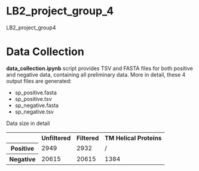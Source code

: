 # LB2_project_group_4
LB2_project_group4
# Data Collection
**data_collection.ipynb** script provides TSV and FASTA files for both positive and negative data, containing all preliminary data.
More in detail, these 4 output files are generated:
* sp_positive.fasta
* sp_positive.tsv
* sp_negative.fasta
* sp_negative.tsv

Data size in detail

<table>
  <tr>
    <th></th>
    <th>Unfiltered</th>
    <th>Filtered</th>
    <th>TM Helical Proteins</th>
  </tr>
  <tr>
    <th>Positive</th>
    <td>2949</td>
    <td>2932</td>
    <td>/</td>
  </tr>
  <tr>
    <th>Negative</th>
    <td>20615</td>
    <td>20615</td>
    <td>1384</td>
  </tr>
</table>

